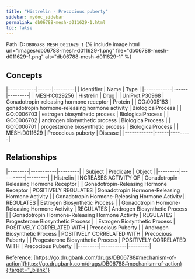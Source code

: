 ```yaml
---
title: "Histrelin - Precocious puberty"
sidebar: mydoc_sidebar
permalink: db06788-mesh-d011629-1.html
toc: false 
---
```



Path ID: `DB06788_MESH_D011629_1`
{% include image.html url="images/db06788-mesh-d011629-1.png" file="db06788-mesh-d011629-1.png" alt="db06788-mesh-d011629-1" %}

## Concepts

|------------|------|---------|
| Identifier | Name | Type    |
|------------|------|---------|
| MESH:C029256 | Histrelin | Drug |
| UniProt:P30968 | Gonadotropin-releasing hormone receptor | Protein |
| GO:0005183 | gonadotropin hormone-releasing hormone activity | BiologicalProcess |
| GO:0006703 | estrogen biosynthetic process | BiologicalProcess |
| GO:0006702 | androgen biosynthetic process | BiologicalProcess |
| GO:0006701 | progesterone biosynthetic process | BiologicalProcess |
| MESH:D011629 | Precocious puberty | Disease |
|------------|------|---------|

## Relationships

|---------|-----------|---------|
| Subject | Predicate | Object  |
|---------|-----------|---------|
| Histrelin | INCREASES ACTIVITY OF | Gonadotropin-Releasing Hormone Receptor |
| Gonadotropin-Releasing Hormone Receptor | POSITIVELY REGULATES | Gonadotropin Hormone-Releasing Hormone Activity |
| Gonadotropin Hormone-Releasing Hormone Activity | REGULATES | Estrogen Biosynthetic Process |
| Gonadotropin Hormone-Releasing Hormone Activity | REGULATES | Androgen Biosynthetic Process |
| Gonadotropin Hormone-Releasing Hormone Activity | REGULATES | Progesterone Biosynthetic Process |
| Estrogen Biosynthetic Process | POSITIVELY CORRELATED WITH | Precocious Puberty |
| Androgen Biosynthetic Process | POSITIVELY CORRELATED WITH | Precocious Puberty |
| Progesterone Biosynthetic Process | POSITIVELY CORRELATED WITH | Precocious Puberty |
|---------|-----------|---------|

Reference: [https://go.drugbank.com/drugs/DB06788#mechanism-of-action](https://go.drugbank.com/drugs/DB06788#mechanism-of-action){:target="_blank"}